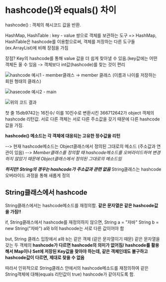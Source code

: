 hashcode()와 equals() 차이
===

hashcode() : 객체의 해시코드 값을 반환. 

HashMap, HashTable : key - value 쌍으로 객체를 보관하는 도구
=> HashMap, HashTable은 hashcode를 이용함으로써, 객체를 저장하는 다른 도구들(ex.ArrayList)에 비해 장점을 가짐

장점?
Key의 hashcode를 통해 value 값을 더 쉽게 찾아낼 수 있음.(key값에는 어떤 객체든 올 수 있음 -> 객체보다 int값(hashcode)를 찾는 것이 편리


![hashcode 예시1 - member클래스](https://mblogthumb-phinf.pstatic.net/MjAxNzAyMDhfOCAg/MDAxNDg2NTI0MDI0Nzg2.IcNAK9PbIw5_uRfo-IBOUqNQMvHNNeSMhM7IPyV6elsg.0YMyQLWAdDIDkluOw7Viu51JQvi4PBiGWS_9lFFgea4g.PNG.travelmaps/Member.PNG?type=w800)
-> member 클래스 (이름과 나이를 저장하는 회원 형태의 클래스)

![hasecode 예시2 - main](https://mblogthumb-phinf.pstatic.net/MjAxNzAyMDhfMjk5/MDAxNDg2NTI0MDgzMDM5.dpcY_2VPRYVmZ629dsVnLd96_fw3P-s_4yfbUgGO7Jkg.YDJrHZMkJITuvinX1FkdWt0KOOy5e48cOT7cBh-jnqcg.PNG.travelmaps/result.PNG?type=w800)

![위의 코드 결과](https://mblogthumb-phinf.pstatic.net/MjAxNzAyMDhfMjE0/MDAxNDg2NTI0MTE3OTMx._IkJgXq0WvdEvRy7-dUbs2L0OR4JY49IqgRNVCDjNDUg.lvzdOa_landfdLUYJIJWGhSPL-tf5z8dfrA7GUTi8UYg.PNG.travelmaps/result1.PNG?type=w800)

첫 줄 15db9742는 16진수/ 이를 10진수로 변환시킨 366712642가 object 객체의 hashcode 리턴값.
서로 다른 객체는 서로 다른 주소값을 갖기 때문에 다른 hashcode 값을 가짐.

__hashcode() 메소드는 각 객체에 대응되는 고유한 정수값을 리턴__

--> 현재 hashcode메소드는 Object클래스에서 정의된 그대로의 메소드 (주소값과 연관이 있음)
--> _Member클래스를 정의할 때 hashcode메소드를 오버라이드하여 변경하지 않았기 때문에 Object클래스에서 정의된 그대로의 메소드임_

___하지만! String의 경우는 hashcode가 주소값과 관련 없음___
String클래스는 hashcode 오버라이드 과정을 통해 새롭게 정의

String클래스에서 hashcode
---

String클래스에서는 hashcode메소드를 재정의함.
__같은 문자열은 같은 hashcode값을 가짐!!__

if, String클래스에서 hashcode를 재정의하지 않으면, 
String a = "자바"
String b = new String("자바")
a와 b의 hashcode는 서로 다른 값이어야 함

but,
String 클래스 입장에서 a와 b는 같은 객체 (같은 문자열이기 때문)
같은 문자열을 갖는 두 객체의 __hashcode가 다르면 hashcode의 의미가 없어짐/ hashcode를 활용해서 Map이나 Set에 저장된 Key값을 찾아야 하는데,
같은 객체인데도 불구하고 hashcode값이 다르면, 제대로 찾을 수 없음__

따라서 인위적으로 String클래스 안에서의 hashcode메소드를 재정의하여 같은 String객체에 대해(equals 리턴값이 true) hashcode가 같아지도록 함.


